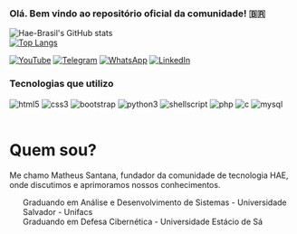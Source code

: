 ### Olá. Bem vindo ao repositório oficial da comunidade! 🇧🇷
![Hae-Brasil's GitHub stats](https://github-readme-stats.vercel.app/api?username=hae-brasil&show_icons=true&theme=radical)
<br>[![Top Langs](https://github-readme-stats.vercel.app/api/top-langs/?username=hae-brasil&langs_count=8)](https://github.com/hae-brasil/github-readme-stats)

[![YouTube](https://img.shields.io/badge/YouTube-FF0000?style=for-the-badge&logo=youtube&logoColor=white)](https://www.youtube.com/nivelexpert)
[![Telegram](https://img.shields.io/badge/Telegram-2CA5E0?style=for-the-badge&logo=telegram&logoColor=white)](https://t.me/haehazardoushacking)
[![WhatsApp](https://img.shields.io/badge/WhatsApp-25D366?style=for-the-badge&logo=whatsapp&logoColor=white)](https://chat.whatsapp.com/LvY60QMGVLqGbMIGR3BjOE)
[![LinkedIn](https://img.shields.io/badge/LinkedIn-0077B5?style=for-the-badge&logo=linkedin&logoColor=white)](https://www.linkedin.com/in/matheussantanaxxi/)

### Tecnologias que utilizo
<div style="display: inline_block">
	<img align="center" alt="html5" src="https://img.shields.io/badge/HTML5-E34F26?style=for-the-badge&logo=html5&logoColor=white"/>
  <img align="center" alt="css3" src="https://img.shields.io/badge/CSS3-1572B6?style=for-the-badge&logo=css3&logoColor=white"/>
  <img align="center" alt="bootstrap" src="https://img.shields.io/badge/Bootstrap-563D7C?style=for-the-badge&logo=bootstrap&logoColor=white"/>
  <img align="center" alt="python3" src="https://img.shields.io/badge/Python-14354C?style=for-the-badge&logo=python&logoColor=white"/>
  <img align="center" alt="shellscript" src="https://img.shields.io/badge/Shell_Script-121011?style=for-the-badge&logo=gnu-bash&logoColor=white"/>
  <img align="center" alt="php" src="https://img.shields.io/badge/PHP-777BB4?style=for-the-badge&logo=php&logoColor=white"/>
  <img align="center" alt="c" src="https://img.shields.io/badge/C-00599C?style=for-the-badge&logo=c&logoColor=white"/>
  <img align="center" alt="mysql" src="https://img.shields.io/badge/MySQL-00000F?style=for-the-badge&logo=mysql&logoColor=white"/>
</div><br>

<h1>Quem sou?</h1>
<p>Me chamo Matheus Santana, fundador da comunidade de tecnologia HAE, onde discutimos e aprimoramos nossos conhecimentos.</p>
<ul>Graduando em Análise e Desenvolvimento de Sistemas - Universidade Salvador - Unifacs<br>
Graduando em Defesa Cibernética - Universidade Estácio de Sá</ul>
